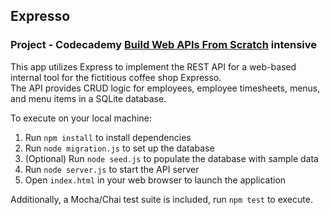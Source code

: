 ## Expresso
### Project - Codecademy [Build Web APIs From Scratch](https://www.codecademy.com/pro/intensive/build-web-apis-from-scratch) intensive

This app utilizes Express to implement the REST API for a web-based internal tool for the fictitious coffee shop Expresso.  
The API provides CRUD logic for employees, employee timesheets, menus, and menu items in a SQLite database.

To execute on your local machine:
1. Run `npm install` to install dependencies
2. Run `node migration.js` to set up the database
3. (Optional) Run `node seed.js` to populate the database with sample data
4. Run `node server.js` to start the API server
5. Open `index.html` in your web browser to launch the application

Additionally, a Mocha/Chai test suite is included, run `npm test` to execute.   